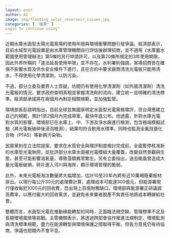 ```yaml
---
layout: post
author: AI
image: img/floating_solar_reservoir_issues.jpg
categories: [ '經濟' ]
Login to continue using"
---
```

近期水庫水面型太陽光電案場的使用年限與環境衝擊問題引發爭議。經濟部表示，目前水域型光電設置是由水庫管理機關自行評估後辦理招商，並不適用《水庫蓄水範圍使用管理辦法》第5條的另行申請許可，以及第20條所規定的3年使用期限，因此外界所稱的「違法延長使用年限」並不存在。水利署則強調，案場招商皆在確保不影響水質及供水安全條件下進行，且在合約中要求廠商清洗光電板只能用清水，不得使用化學清潔劑，以防污染。

不過，部分立委及業界人士質疑，坊間仍有使用化學清潔劑（如外牆清潔劑）清洗光電板的情況，要求政府查明真相並掌握清洗劑的流向，建立統一且明確的清洗標準。經濟部承諾將在兩個月內制定相關規範，並加強監管。

環境部長彭啟明指出，目前全球並無國家明定水面型光電需做環評，但台灣應建立自己的規範，預計1至2個月內完成草案，最快年底公布。他透露，針對水庫光電對水質的影響，環境部已在水庫上、中、下游及淨水廠進行檢測，包含極端模擬試驗（將光電板破碎後浸泡檢測），結果均符合飲用水標準，同時也監測全氟烷基化合物（PFAS）等新興污染物。

民眾黨則在立法院提案，要求在水質安全與環評制度檢討完成前，全面暫停核准新的水庫型光電執照，並批評部分水庫水面被光電模組大量覆蓋，改變自然景觀與生態，甚至可能影響溶氧量，導致藻類異常繁生。另有立委指出，過去颱風曾造成大量光電板破損，碎片進入河川與海岸，顯示環境管理的脆弱。

此外，未來光電板淘汰數量將大幅增加，估計10至20年內將有近10萬噸廢棄板材排出。以現行每公斤30元的處理費計算，處理成本可能達300億元，但能源署現行僅收每瓩1000元的回收費，恐出現上百億財務缺口。環境部與能源署正研議調高費率，以應付龐大的回收需求，並避免未來業者脫產不負責任地將成本轉嫁給社會。

整體而言，水面型光電在推動綠能轉型的同時，正面臨法規空缺、管理標準不足及長期環境風險等挑戰。主管機關表示，將透過跨部會協作推進法規制定、環境監測與清洗標準規範，盡力在能源轉型與環境保護之間取得平衡，但各方意見仍有待協商，爭議也短期內不會平息。